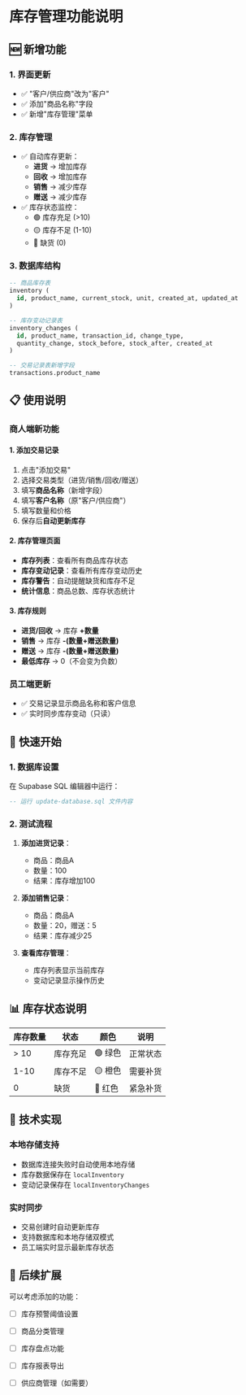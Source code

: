 # 库存管理功能说明

## 🆕 新增功能

### 1. 界面更新
- ✅ "客户/供应商"改为"客户"
- ✅ 添加"商品名称"字段
- ✅ 新增"库存管理"菜单

### 2. 库存管理
- ✅ 自动库存更新：
  - **进货** → 增加库存
  - **回收** → 增加库存  
  - **销售** → 减少库存
  - **赠送** → 减少库存
- ✅ 库存状态监控：
  - 🟢 库存充足 (>10)
  - 🟡 库存不足 (1-10)
  - 🔴 缺货 (0)

### 3. 数据库结构
```sql
-- 商品库存表
inventory (
  id, product_name, current_stock, unit, created_at, updated_at
)

-- 库存变动记录表  
inventory_changes (
  id, product_name, transaction_id, change_type, 
  quantity_change, stock_before, stock_after, created_at
)

-- 交易记录表新增字段
transactions.product_name
```

## 📋 使用说明

### 商人端新功能

#### 1. 添加交易记录
1. 点击"添加交易"
2. 选择交易类型（进货/销售/回收/赠送）
3. 填写**商品名称**（新增字段）
4. 填写**客户名称**（原"客户/供应商"）
5. 填写数量和价格
6. 保存后**自动更新库存**

#### 2. 库存管理页面
- **库存列表**：查看所有商品库存状态
- **库存变动记录**：查看所有库存变动历史
- **库存警告**：自动提醒缺货和库存不足
- **统计信息**：商品总数、库存状态统计

#### 3. 库存规则
- **进货/回收** → 库存 **+数量**
- **销售** → 库存 **-(数量+赠送数量)**
- **赠送** → 库存 **-(数量+赠送数量)**
- **最低库存** → 0（不会变为负数）

### 员工端更新
- ✅ 交易记录显示商品名称和客户信息
- ✅ 实时同步库存变动（只读）

## 🚀 快速开始

### 1. 数据库设置
在 Supabase SQL 编辑器中运行：
```sql
-- 运行 update-database.sql 文件内容
```

### 2. 测试流程
1. **添加进货记录**：
   - 商品：商品A
   - 数量：100
   - 结果：库存增加100

2. **添加销售记录**：
   - 商品：商品A  
   - 数量：20，赠送：5
   - 结果：库存减少25

3. **查看库存管理**：
   - 库存列表显示当前库存
   - 变动记录显示操作历史

## 📊 库存状态说明

| 库存数量 | 状态 | 颜色 | 说明 |
|---------|------|------|------|
| > 10 | 库存充足 | 🟢 绿色 | 正常状态 |
| 1-10 | 库存不足 | 🟡 橙色 | 需要补货 |
| 0 | 缺货 | 🔴 红色 | 紧急补货 |

## 🔧 技术实现

### 本地存储支持
- 数据库连接失败时自动使用本地存储
- 库存数据保存在 `localInventory`
- 变动记录保存在 `localInventoryChanges`

### 实时同步
- 交易创建时自动更新库存
- 支持数据库和本地存储双模式
- 员工端实时显示最新库存状态

## 🎯 后续扩展

可以考虑添加的功能：
- [ ] 库存预警阈值设置
- [ ] 商品分类管理
- [ ] 库存盘点功能
- [ ] 库存报表导出
- [ ] 供应商管理（如需要）


